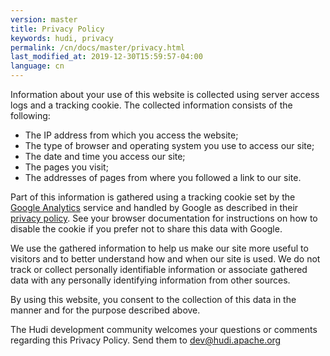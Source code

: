 ```yaml
---
version: master
title: Privacy Policy
keywords: hudi, privacy
permalink: /cn/docs/master/privacy.html
last_modified_at: 2019-12-30T15:59:57-04:00
language: cn
---
```


Information about your use of this website is collected using server access logs and a tracking cookie.
The collected information consists of the following:

* The IP address from which you access the website;
* The type of browser and operating system you use to access our site;
* The date and time you access our site;
* The pages you visit;
* The addresses of pages from where you followed a link to our site.

Part of this information is gathered using a tracking cookie set by the [Google Analytics](http://www.google.com/analytics) service and handled by Google as described in their [privacy policy](http://www.google.com/privacy.html). See your browser documentation for instructions on how to disable the cookie if you prefer not to share this data with Google.

We use the gathered information to help us make our site more useful to visitors and to better understand how and when our site is used. We do not track or collect personally identifiable information or associate gathered data with any personally identifying information from other sources.

By using this website, you consent to the collection of this data in the manner and for the purpose described above.

The Hudi development community welcomes your questions or comments regarding this Privacy Policy. Send them to dev@hudi.apache.org
